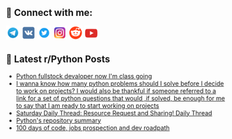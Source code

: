 ## 🔎 Connect with me:
[<img src="https://github.com/bullbesh/bullbesh/blob/main/images/Telegram.png" width="32" height="32" />](https://t.me/bullbesh)
[<img src="https://github.com/bullbesh/bullbesh/blob/main/images/VK.png" width="32" height="32" />](https://vk.com/bullbesh)
[<img src="https://github.com/bullbesh/bullbesh/blob/main/images/Twitter.png" width="32" height="32" />](https://twitter.com/bullbesh1)
[<img src="https://github.com/bullbesh/bullbesh/blob/main/images/Instagram.png" width="32" height="32" />](https://www.instagram.com/bullbesh)
[<img src="https://github.com/bullbesh/bullbesh/blob/main/images/Reddit.png" width="32" height="32" />](https://www.reddit.com/user/bullbesh)
[<img src="https://github.com/bullbesh/bullbesh/blob/main/images/YouTube.png" width="32" height="32" />](https://www.youtube.com/channel/UCtfjRs6uzgq5mfm8S06WTcg)

## 📕 Latest r/Python Posts
<!-- BLOG-POST-LIST:START -->
- [Python fullstock devaloper now I&#39;m class going](https://www.reddit.com/r/Python/comments/17naj8w/python_fullstock_devaloper_now_im_class_going/)
- [I wanna know how many python problems should I solve before I decide to work on projects? I would also be thankful if someone referred to a link for a set of python questions that would ,if solved, be enough for me to say that I am ready to start working on projects](https://www.reddit.com/r/Python/comments/17na8r8/i_wanna_know_how_many_python_problems_should_i/)
- [Saturday Daily Thread: Resource Request and Sharing! Daily Thread](https://www.reddit.com/r/Python/comments/17n8vtt/saturday_daily_thread_resource_request_and/)
- [Python&#39;s repository summary](https://www.reddit.com/r/Python/comments/17n8b4o/pythons_repository_summary/)
- [100 days of code, jobs prospection and dev roadpath](https://www.reddit.com/r/Python/comments/17n6mw5/100_days_of_code_jobs_prospection_and_dev_roadpath/)
<!-- BLOG-POST-LIST:END -->
